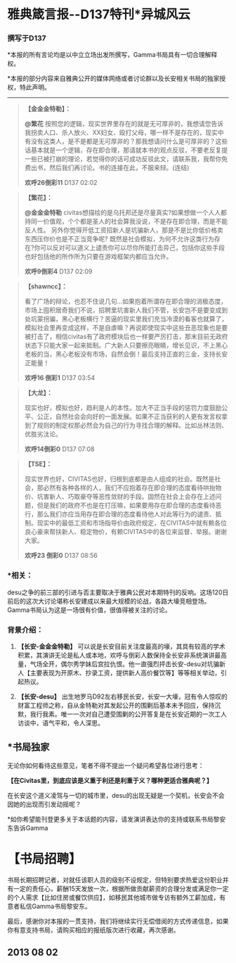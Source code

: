 # 雅典箴言报--D137特刊*异城风云 
### 撰写于D137


*本报的所有言论均是以中立立场出发所撰写，Gamma书局具有一切合理解释权。

*本报的部分内容来自雅典公开的媒体网络或者讨论群以及长安相关书局的独家授权，特此声明。

---

>**【金金金特勒】：**
>
>**@繁花** 按照您的逻辑，现实世界里存在的就是无可厚非的，我想请您告诉我拐卖人口、杀人放火、XX妇女、殴打父母，哪一样不是存在的，现实中有没有这类人，是不是都是无可厚非的？那我想请问什么是可厚非的？这些话基本就是一个逻辑，存在即合理，那请就本书的观点反驳，不要老反复提一些已被打崩的理论，若觉得你的话可成功反驳此文，请联系我，我帮你免费出书，然后我们再讨论。书的连接在此，不服来辩。(连结) 
>
>**欢呼26倒彩11** D137 02:02 

>**【繁花】：**
>
>**@金金金特勒** civitas想描绘的是乌托邦还是尽量真实?如果想做一个人人都持同一价值观，个个都是圣人的社会算我没说，不是存在即合理，而是不能反人性。 另外你觉得开低工资招新人是坑骗新人，那是不是比你低价格卖东西压你价也是不正当竞争呢? 既然是社会模拟，为何不允许这类行为存在?你可以反对可以道义上谴责你可以尽你所能打击异己，包括你这些手段也好包括他的所作所为只要在游戏框架内都应当允许。 
>
>**欢呼9倒彩4** D137 02:09 

>**【shawncc】：**
>
>看了广场的辩论，也忍不住说几句…如果抱着所谓存在即合理的消极态度，市场上囤积居奇我们不说，招聘里坑害新人我们不管，长安岂不是要变成到处坑蒙拐骗，黑心老板横行？苦逼的现实里我们充当冷漠的看客也就算了，模拟社会里再变成这样，不是自虐嘛？再说即使现实中这些丑恶现象也是要被打击了，相信civitas有了政府模块后也一样要严厉打击，那末目前无政府状态下只能大家一起来抵制。广大新人只要擦亮眼睛，增长见识，不上黑心老板的当，黑心老板没有市场，自然会倒！最后支持正直的三金，支持长安正能量！
>
>**欢呼16 倒彩1** D137 03:54 

>**【大龙】：**
>
>现实也好，模拟也好，趋利是人的本性。加大不正当手段的惩罚力度鼓励公平、公正，自然社会会向好的一面发展。如果不正当获利的人更有发言权拿到了规则的制定权那必然会为自己的行为寻找合理的解释。比如丛林法则、优胜劣汰论。
>
>**欢呼14倒彩0** D137 07:08 

>**【TSE】：**
>
>现实世界也好，CIVITAS也好，归根到底都是由人组成的社会。既然是社会，那必然有各种各样的人，我们不应抱着存在即合理的态度看待哄抬物价、坑害新人、巧取豪夺等恶性敛财的手段。固然在社会上会存在上述问题，但是我们的政府不也是在打压嘛，如果要用存在即合理的态度看待恶行，那么我们亦应当用存在即合理的态度看待他人对此等行为的谴责、抵制。现实中的最低工资和市场指导价由政府规定，在CIVITAS中就有赖各位良心豪来帮扶新人、稳定物价，有赖CIVITAS中的各位来监督、举报。谢谢大家。
>
>**欢呼23 倒彩0** D137 08:56


### *相关：

desu之争的前三部的引进与否主要取决于雅典公民对本期特刊的反响。这场120日前后的这次大讨论堪称长安建成以来最大规模的论战，各路大壕竞相登场。Gamma书局认为这是一场很有价值，很值得被关注的讨论。

### 背景介绍： 

1. **【长安-金金金特勒】** 可以说是长安目前关注度最高的壕，其具有较高的学术积累，其演讲无论是私人或本地，欢呼与倒彩人数保持全长安非系统演讲最高量，气场全开，偶尔秀学妹后宫拉仇恨。他一直强烈抨击长安-desu对坑骗新人【主要表现为开原木、抄录工资，提供新人高价餐饮等】等等相关举动，引起热议。 

2. **【长安-desu】** 出生地罗马D92左右移民长安，长安一大壕，冠有令人惊叹的财富工程师之称，自从金特勒对其发起公开的围剿后基本未予回应，保持沉默，我行我素。唯一一次对自己遭受围剿的公开答复是在长安近期的一次工人访谈中，语气平和，令人深思。 

## *书局独家 

无论你如何看待这些意见，笔者不得不提出一个疑问希望各位进行思考： 

 **【在Civitas里，到底应该是义重于利还是利重于义？哪种更适合雅典呢？】** 

在长安这个道义凌驾与一切的城市里，desu的出现无疑是一个契机，长安会不会因她的出现而引发动摇呢？

*如你希望能刊登更多关于本话题的内容，请发演讲表达你的支持或联系书局黎安东告诉Gamma

# 【书局招聘】 

书局长期招聘记者，对就任该职人员的级别不设规定，但特别要求热爱这份职业并有一定的责任心，薪酬15天发放一次，根据所做贡献薪资的合理分发或满足你一定的个人需求【比如住房或餐饮供应】，如移民其他城市做专访有额外工薪加成，有意者私信Gamma书局黎安东。


最后，感谢你对本报的一贯支持，我们将继续实行无偿借阅的方式传递信息，如果你有意支持书局，请购买相应的报纸版次进行收藏，再次感谢。

## 2013 08 02